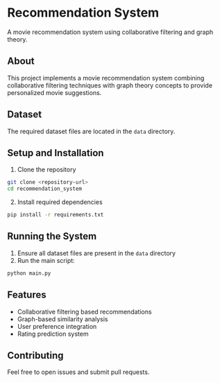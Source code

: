 # Recommendation System
A movie recommendation system using collaborative filtering and graph theory.
## About
This project implements a movie recommendation system combining collaborative filtering techniques with graph theory concepts to provide personalized movie suggestions.

## Dataset
The required dataset files are located in the `data` directory.

## Setup and Installation
1. Clone the repository
```bash
git clone <repository-url>
cd recommendation_system
```

2. Install required dependencies
```bash
pip install -r requirements.txt
```

## Running the System
1. Ensure all dataset files are present in the `data` directory
2. Run the main script:
```bash
python main.py
```

## Features
- Collaborative filtering based recommendations
- Graph-based similarity analysis
- User preference integration
- Rating prediction system

## Contributing
Feel free to open issues and submit pull requests.
